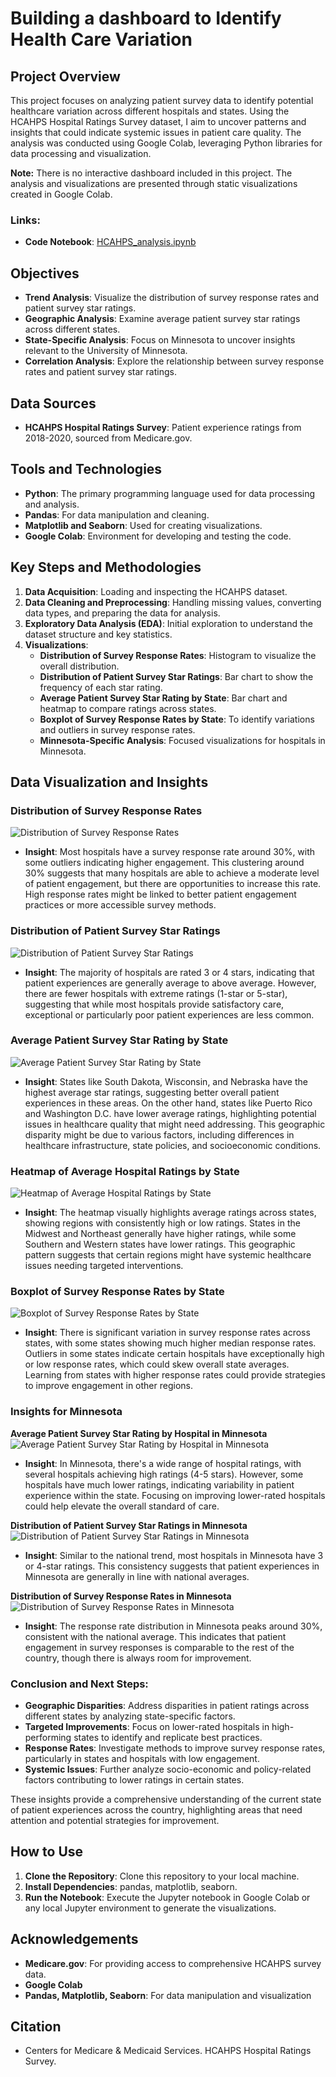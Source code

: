 
# Building a dashboard to Identify Health Care Variation

## Project Overview
This project focuses on analyzing patient survey data to identify potential healthcare variation across different hospitals and states. Using the HCAHPS Hospital Ratings Survey dataset, I aim to uncover patterns and insights that could indicate systemic issues in patient care quality. The analysis was conducted using Google Colab, leveraging Python libraries for data processing and visualization.

**Note:** There is no interactive dashboard included in this project. The analysis and visualizations are presented through static visualizations created in Google Colab.

### Links:
- **Code Notebook**: [HCAHPS_analysis.ipynb](https://colab.research.google.com/drive/1PJ5Pr6ejJJTX32OqzZN-MUPwxHzeJMf3#scrollTo=7ZIONUNpeZIF)

## Objectives
- **Trend Analysis**: Visualize the distribution of survey response rates and patient survey star ratings.
- **Geographic Analysis**: Examine average patient survey star ratings across different states.
- **State-Specific Analysis**: Focus on Minnesota to uncover insights relevant to the University of Minnesota.
- **Correlation Analysis**: Explore the relationship between survey response rates and patient survey star ratings.

## Data Sources
- **HCAHPS Hospital Ratings Survey**: Patient experience ratings from 2018-2020, sourced from Medicare.gov.

## Tools and Technologies
- **Python**: The primary programming language used for data processing and analysis.
- **Pandas**: For data manipulation and cleaning.
- **Matplotlib and Seaborn**: Used for creating visualizations.
- **Google Colab**: Environment for developing and testing the code.

## Key Steps and Methodologies
1. **Data Acquisition**: Loading and inspecting the HCAHPS dataset.
2. **Data Cleaning and Preprocessing**: Handling missing values, converting data types, and preparing the data for analysis.
3. **Exploratory Data Analysis (EDA)**: Initial exploration to understand the dataset structure and key statistics.
4. **Visualizations**:
   - **Distribution of Survey Response Rates**: Histogram to visualize the overall distribution.
   - **Distribution of Patient Survey Star Ratings**: Bar chart to show the frequency of each star rating.
   - **Average Patient Survey Star Rating by State**: Bar chart and heatmap to compare ratings across states.
   - **Boxplot of Survey Response Rates by State**: To identify variations and outliers in survey response rates.
   - **Minnesota-Specific Analysis**: Focused visualizations for hospitals in Minnesota.

## Data Visualization and Insights

### Distribution of Survey Response Rates
![Distribution of Survey Response Rates](file-acOmYa3zpHlwao4PBF5R9ExD)

- **Insight**: Most hospitals have a survey response rate around 30%, with some outliers indicating higher engagement. This clustering around 30% suggests that many hospitals are able to achieve a moderate level of patient engagement, but there are opportunities to increase this rate. High response rates might be linked to better patient engagement practices or more accessible survey methods.

### Distribution of Patient Survey Star Ratings
![Distribution of Patient Survey Star Ratings](file-k5kEg0I3w335htvQfFttW33p)

- **Insight**: The majority of hospitals are rated 3 or 4 stars, indicating that patient experiences are generally average to above average. However, there are fewer hospitals with extreme ratings (1-star or 5-star), suggesting that while most hospitals provide satisfactory care, exceptional or particularly poor patient experiences are less common.

### Average Patient Survey Star Rating by State
![Average Patient Survey Star Rating by State](file-yWvAJtvYNE7Fy1YMECZaILzK)

- **Insight**: States like South Dakota, Wisconsin, and Nebraska have the highest average star ratings, suggesting better overall patient experiences in these areas. On the other hand, states like Puerto Rico and Washington D.C. have lower average ratings, highlighting potential issues in healthcare quality that might need addressing. This geographic disparity might be due to various factors, including differences in healthcare infrastructure, state policies, and socioeconomic conditions.

### Heatmap of Average Hospital Ratings by State
![Heatmap of Average Hospital Ratings by State](file-MIRuYBfXDh4PjJZqM1BSdCY4)

- **Insight**: The heatmap visually highlights average ratings across states, showing regions with consistently high or low ratings. States in the Midwest and Northeast generally have higher ratings, while some Southern and Western states have lower ratings. This geographic pattern suggests that certain regions might have systemic healthcare issues needing targeted interventions.

### Boxplot of Survey Response Rates by State
![Boxplot of Survey Response Rates by State](file-k1tdbLOgM2YJzMtTeaWe8WiS)

- **Insight**: There is significant variation in survey response rates across states, with some states showing much higher median response rates. Outliers in some states indicate certain hospitals have exceptionally high or low response rates, which could skew overall state averages. Learning from states with higher response rates could provide strategies to improve engagement in other regions.

### Insights for Minnesota

**Average Patient Survey Star Rating by Hospital in Minnesota**
![Average Patient Survey Star Rating by Hospital in Minnesota](file-zi4wLKod53DkFg339mezAI1q)

- **Insight**: In Minnesota, there's a wide range of hospital ratings, with several hospitals achieving high ratings (4-5 stars). However, some hospitals have much lower ratings, indicating variability in patient experience within the state. Focusing on improving lower-rated hospitals could help elevate the overall standard of care.

**Distribution of Patient Survey Star Ratings in Minnesota**
![Distribution of Patient Survey Star Ratings in Minnesota](file-kXGFtzaUoJT4AbxJoEWSbkEm)

- **Insight**: Similar to the national trend, most hospitals in Minnesota have 3 or 4-star ratings. This consistency suggests that patient experiences in Minnesota are generally in line with national averages.

**Distribution of Survey Response Rates in Minnesota**
![Distribution of Survey Response Rates in Minnesota](file-YxQUR7k8ZrCDNIYTSzIqclOM)

- **Insight**: The response rate distribution in Minnesota peaks around 30%, consistent with the national average. This indicates that patient engagement in survey responses is comparable to the rest of the country, though there is always room for improvement.

### Conclusion and Next Steps:
- **Geographic Disparities**: Address disparities in patient ratings across different states by analyzing state-specific factors.
- **Targeted Improvements**: Focus on lower-rated hospitals in high-performing states to identify and replicate best practices.
- **Response Rates**: Investigate methods to improve survey response rates, particularly in states and hospitals with low engagement.
- **Systemic Issues**: Further analyze socio-economic and policy-related factors contributing to lower ratings in certain states.

These insights provide a comprehensive understanding of the current state of patient experiences across the country, highlighting areas that need attention and potential strategies for improvement.

## How to Use
1. **Clone the Repository**: Clone this repository to your local machine.
2. **Install Dependencies**: pandas, matplotlib, seaborn.
3. **Run the Notebook**: Execute the Jupyter notebook in Google Colab or any local Jupyter environment to generate the visualizations.

## Acknowledgements
- **Medicare.gov**: For providing access to comprehensive HCAHPS survey data.
- **Google Colab**
- **Pandas, Matplotlib, Seaborn**: For data manipulation and visualization 

## Citation
- Centers for Medicare & Medicaid Services. HCAHPS Hospital Ratings Survey.
